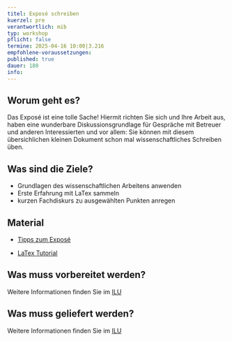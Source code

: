 ```yaml
---
titel: Exposé schreiben
kuerzel: pre
verantwortlich: mib
typ: workshop
pflicht: false
termine: 2025-04-16 10:00|3.216
empfohlene-voraussetzungen: 
published: true
dauer: 180
info:
---
```

## Worum geht es?

Das Exposé ist eine tolle Sache! Hiermit richten Sie sich und Ihre Arbeit aus, haben eine wunderbare Diskussionsgrundlage für Gespräche mit Betreuer und anderen Interessierten und vor allem: Sie können mit diesem übersichlichen kleinen Dokument schon mal wissenschaftliches Schreiben üben.

## Was sind die Ziele?

- Grundlagen des wissenschaftlichen Arbeitens anwenden
- Erste Erfahrung mit LaTex sammeln
- kurzen Fachdiskurs zu ausgewählten Punkten anregen

<!-- ## Wie läuft die Veranstaltung ab?

Die heutige Veranstaltung wird vor Ort in Gummersbach im Raum 3.216 und später in 3.217/3.218 stattfinden. -->

## Material

* [Tipps zum Exposé](/mi-bachelor-praxisprojektseminar/tipps-zum-expose/)
<!-- * [LaTex Vorlage](https://ilu.th-koeln.de/ilias.php?ref_id=301166&cmd=showSummary&cmdClass=ilinfoscreengui&cmdNode=xp:o4:f5&baseClass=ilRepositoryGUI) -->
* [LaTex Tutorial](https://www.latex-tutorial.com)

## Was muss vorbereitet werden?

Weitere Informationen finden Sie im [ILU](https://ilu.th-koeln.de/ilias.php?baseClass=ilrepositorygui&ref_id=560305)

## Was muss geliefert werden?

Weitere Informationen finden Sie im [ILU](https://ilu.th-koeln.de/ilias.php?baseClass=ilrepositorygui&ref_id=560305)
